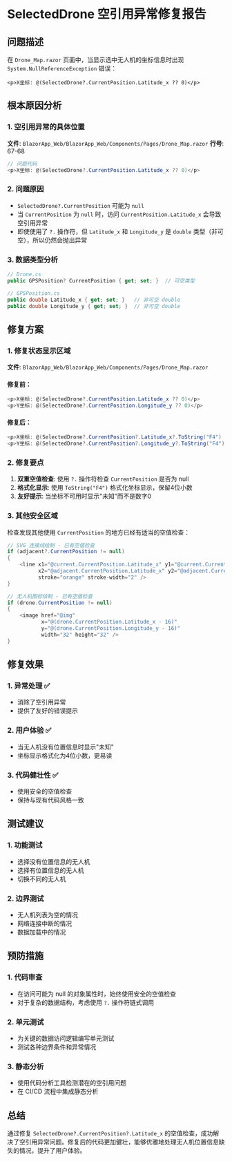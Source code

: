 # SelectedDrone 空引用异常修复报告

## 问题描述
在 `Drone_Map.razor` 页面中，当显示选中无人机的坐标信息时出现 `System.NullReferenceException` 错误：
```
<p>X坐标: @(SelectedDrone?.CurrentPosition.Latitude_x ?? 0)</p>
```

## 根本原因分析

### 1. 空引用异常的具体位置
**文件**: `BlazorApp_Web/BlazorApp_Web/Components/Pages/Drone_Map.razor`
**行号**: 67-68

```csharp
// 问题代码
<p>X坐标: @(SelectedDrone?.CurrentPosition.Latitude_x ?? 0)</p>
```

### 2. 问题原因
- `SelectedDrone?.CurrentPosition` 可能为 `null`
- 当 `CurrentPosition` 为 `null` 时，访问 `CurrentPosition.Latitude_x` 会导致空引用异常
- 即使使用了 `?.` 操作符，但 `Latitude_x` 和 `Longitude_y` 是 `double` 类型（非可空），所以仍然会抛出异常

### 3. 数据类型分析
```csharp
// Drone.cs
public GPSPosition? CurrentPosition { get; set; }  // 可空类型

// GPSPosition.cs  
public double Latitude_x { get; set; }   // 非可空 double
public double Longitude_y { get; set; }  // 非可空 double
```

## 修复方案

### 1. 修复状态显示区域
**文件**: `BlazorApp_Web/BlazorApp_Web/Components/Pages/Drone_Map.razor`

#### 修复前：
```csharp
<p>X坐标: @(SelectedDrone?.CurrentPosition.Latitude_x ?? 0)</p>
<p>Y坐标: @(SelectedDrone?.CurrentPosition.Longitude_y ?? 0)</p>
```

#### 修复后：
```csharp
<p>X坐标: @(SelectedDrone?.CurrentPosition?.Latitude_x?.ToString("F4") ?? "未知")</p>
<p>Y坐标: @(SelectedDrone?.CurrentPosition?.Longitude_y?.ToString("F4") ?? "未知")</p>
```

### 2. 修复要点
1. **双重空值检查**: 使用 `?.` 操作符检查 `CurrentPosition` 是否为 null
2. **格式化显示**: 使用 `ToString("F4")` 格式化坐标显示，保留4位小数
3. **友好提示**: 当坐标不可用时显示"未知"而不是数字0

### 3. 其他安全区域
检查发现其他使用 `CurrentPosition` 的地方已经有适当的空值检查：

```csharp
// SVG 连接线绘制 - 已有空值检查
if (adjacent?.CurrentPosition != null)
{
    <line x1="@current.CurrentPosition.Latitude_x" y1="@current.CurrentPosition.Longitude_y"
          x2="@adjacent.CurrentPosition.Latitude_x" y2="@adjacent.CurrentPosition.Longitude_y"
          stroke="orange" stroke-width="2" />
}

// 无人机图标绘制 - 已有空值检查  
if (drone.CurrentPosition != null)
{
    <image href="@img"
           x="@(drone.CurrentPosition.Latitude_x - 16)"
           y="@(drone.CurrentPosition.Longitude_y - 16)"
           width="32" height="32" />
}
```

## 修复效果

### 1. 异常处理 ✅
- 消除了空引用异常
- 提供了友好的错误提示

### 2. 用户体验 ✅
- 当无人机没有位置信息时显示"未知"
- 坐标显示格式化为4位小数，更易读

### 3. 代码健壮性 ✅
- 使用安全的空值检查
- 保持与现有代码风格一致

## 测试建议

### 1. 功能测试
- 选择没有位置信息的无人机
- 选择有位置信息的无人机
- 切换不同的无人机

### 2. 边界测试
- 无人机列表为空的情况
- 网络连接中断的情况
- 数据加载中的情况

## 预防措施

### 1. 代码审查
- 在访问可能为 null 的对象属性时，始终使用安全的空值检查
- 对于复杂的数据结构，考虑使用 `?.` 操作符链式调用

### 2. 单元测试
- 为关键的数据访问逻辑编写单元测试
- 测试各种边界条件和异常情况

### 3. 静态分析
- 使用代码分析工具检测潜在的空引用问题
- 在 CI/CD 流程中集成静态分析

## 总结

通过修复 `SelectedDrone?.CurrentPosition?.Latitude_x` 的空值检查，成功解决了空引用异常问题。修复后的代码更加健壮，能够优雅地处理无人机位置信息缺失的情况，提升了用户体验。 